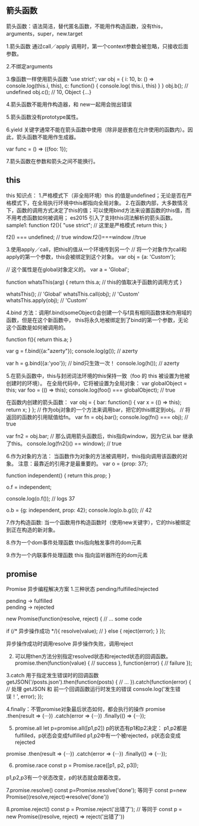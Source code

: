 ## 箭头函数

箭头函数：语法简洁，替代匿名函数，不能用作构造函数，没有this，arguments，super，new.target

1.箭头函数 通过call／apply 调用时，第一个context参数会被忽略，只接收后面参数。

2.不绑定arguments

3.像函数一样使用箭头函数
'use strict';
var obj = {
  i: 10,
  b: () => console.log(this.i, this),
  c: function() {
    console.log( this.i, this)
  }
}
obj.b(); 
// undefined
obj.c(); 
// 10, Object {...}

4.箭头函数不能用作构造器，和 new一起用会抛出错误


5.箭头函数没有prototype属性。

6.yield 关键字通常不能在箭头函数中使用（除非是嵌套在允许使用的函数内）。因此，箭头函数不能用作生成器。

var func = () => ({foo: 1});

7.箭头函数在参数和箭头之间不能换行。


## this
this 知识点：
1.严格模式下（非全局环境）this 的值是undefined；无论是否在严格模式下，在全局执行环境中this都指向全局对象。
2.在函数内部，大多数情况下，函数的调用方式决定了this的值；可以使用bind方法来设置函数的this值，而不用考虑函数如何被调用；
es2015 引入了支持this词法解析的箭头函数。
sample1:
function f2(){
  "use strict"; // 这里是严格模式
  return this;
}

f2() === undefined; // true
window.f2()===window //true

3.使用apply／call，把this的值从一个环境传到另一个
// 将一个对象作为call和apply的第一个参数，this会被绑定到这个对象。
var obj = {a: 'Custom'};

// 这个属性是在global对象定义的。
var a = 'Global';

function whatsThis(arg) {
  return this.a;  // this的值取决于函数的调用方式
}

whatsThis();          // 'Global'
whatsThis.call(obj);  // 'Custom'
whatsThis.apply(obj); // 'Custom'

4.bind 方法：调用f.bind(someObject)会创建一个与f具有相同函数体和作用域的函数，但是在这个新函数中，
this将永久地被绑定到了bind的第一个参数，无论这个函数是如何被调用的。

function f(){
  return this.a;
}

var g = f.bind({a:"azerty"});
console.log(g()); // azerty

var h = g.bind({a:'yoo'}); // bind只生效一次！
console.log(h()); // azerty

5.在箭头函数中，this与封闭词法环境的this保持一致（foo 的 this 被设置为他被创建时的环境）。
在全局代码中，它将被设置为全局对象：
var globalObject = this;
var foo = (() => this);
console.log(foo() === globalObject); // true

在函数内创建的箭头函数：
var obj = {
  bar: function() {
    var x = (() => this);
    return x;
  }
};
// 作为obj对象的一个方法来调用bar，把它的this绑定到obj。
// 将返回的函数的引用赋值给fn。
var fn = obj.bar();
console.log(fn() === obj); // true

var fn2 = obj.bar;
// 那么调用箭头函数后，this指向window，因为它从 bar 继承了this。
console.log(fn2()() == window); // true

6.作为对象的方法：
当函数作为对象的方法被调用时，this指向调用该函数的对象。
注意：最靠近的引用才是最重要的。
var o = {prop: 37};

function independent() {
  return this.prop;
}

o.f = independent;

console.log(o.f()); // logs 37

o.b = {g: independent, prop: 42};
console.log(o.b.g()); // 42

7.作为构造函数:
当一个函数用作构造函数时（使用new关键字），它的this被绑定到正在构造的新对象。

8.作为一个dom事件处理函数
this指向触发事件的dom元素

9.作为一个内联事件处理函数
this 指向监听器所在的dom元素



## promise
Promise 
异步编程解决方案
1.三种状态
pending/fulfilled/rejected

pending -> fulfilled  
pending -> rejected

 new Promise(function(resolve, reject) {
  // ... some code

  if (/* 异步操作成功 */){
    resolve(value); //
  } else {
    reject(error);
  }
});

异步操作成功时调用resolve
异步操作失败，调用reject

2. 可以用then方法分别指定resolved状态和rejected状态的回调函数。
promise.then(function(value) {
  // success
}, function(error) {
  // failure
});

3.catch 用于指定发生错误时的回调函数
getJSON('/posts.json').then(function(posts) {
  // ...
}).catch(function(error) {
  // 处理 getJSON 和 前一个回调函数运行时发生的错误
  console.log('发生错误！', error);
});

4.finally：不管promise对象最后状态如何，都会执行的操作
promise
.then(result => {···})
.catch(error => {···})
.finally(() => {···});

5. promise.all
let p=promise.all([p1,p2]) 
p的状态有p1和p2决定：
p1,p2都是fulfilled，p状态会变成fulfilled
p1,p2中有一个被rejected，p状态会变成rejected
 
promise
.then(result => {···})
.catch(error => {···})
.finally(() => {···});

6. promise.race
const p = Promise.race([p1, p2, p3]);

p1,p2,p3有一个状态改变，p的状态就会跟着改变。


7.promise.resolve()
const p=Promise.resolve('done');
等同于
const p=new Promise((resolve,reject)=>resolve('done'))

8.promise.reject()
const p = Promise.reject('出错了');
// 等同于
const p = new Promise((resolve, reject) => reject('出错了'))




